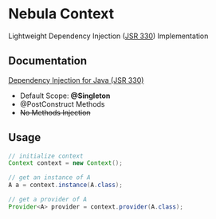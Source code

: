 Nebula Context
==============

Lightweight Dependency Injection ([JSR 330](https://www.jcp.org/en/jsr/detail?id=330)) Implementation


Documentation
-------------

[Dependency Injection for Java (JSR 330)](https://javaee.github.io/javaee-spec/javadocs/javax/inject/package-summary.html)

* Default Scope: **@Singleton**
* @PostConstruct Methods
* ~~No Methods Injection~~


Usage
-----

```java
// initialize context
Context context = new Context();

// get an instance of A
A a = context.instance(A.class);

// get a provider of A
Provider<A> provider = context.provider(A.class);
```
